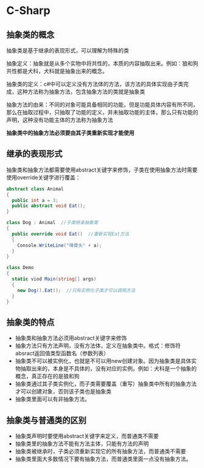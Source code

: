 # C-Sharp
## 抽象类的概念
抽象类是基于继承的表现形式，可以理解为特殊的类

抽象定义：抽象就是从多个实物中将共性的，本质的内容抽取出来。例如：狼和狗共性都是犬科，犬科就是抽象出来的概念。

抽象类的定义：c#中可以定义没有方法体的方法，该方法的具体实现由子类完成，这种方法称为抽象方法，包含抽象方法的类就是抽象类

抽象方法的由来：不同的对象可能具备相同的功能，但是功能具体内容有所不同，那么在抽取过程中，只抽取了功能的定义，并未抽取功能的主体，那么只有功能的声明，这种没有功能主体的方法称为抽象方法

**抽象类中的抽象方法必须要由其子类重新实现才能使用**

## 继承的表现形式

抽象类和抽象方法都需要使用abstract关键字来修饰，子类在使用抽象方法时需要使用override关键字进行覆盖：
```c#
abstract class Animal
{
  public int a = 3;
  public abstract void Eat();
}

class Dog : Animal  //子类继承抽象类
{
  public override void Eat()  //重新实现Eat方法
  {
    Console.WriteLine("啃骨头" + a);
  }
}

class Demo
{
  static viod Main(string[] args)
  {
    new Dog().Eat();  //只有实例化子类才可以调用方法
  }
}
```

## 抽象类的特点
* 抽象类和抽象方法必须用abstract关键字来修饰
* 抽象方法只有方法声明，没有方法体，定义在抽象类中。格式：修饰符absract返回值类型函数名（参数列表）
* 抽象类不可以被实例化，也就是不可以用new创建对象。因为抽象类是具体实物抽取出来的，本身是不具体的，没有对应的实例。例如：犬科是一个抽象的概念，真正存在的是狼和狗
* 抽象类通过其子类实例化，而子类需要覆盖（重写）抽象类中所有的抽象方法才可以创建对象，否则该子类也是抽象类
* 抽象类里面可以有非抽象方法。

## 抽象类与普通类的区别
* 抽象类声明时要使用abstract关键字来定义，而普通类不需要
* 抽象类里的抽象方法不能有方法主体，只能有方法的声明
* 抽象类被继承时，子类必须重新实现它的所有抽象方法，而普通类不需要
* 抽象类里面大多数情况下要有抽象方法，而普通类里面一点没有抽象方法。
















